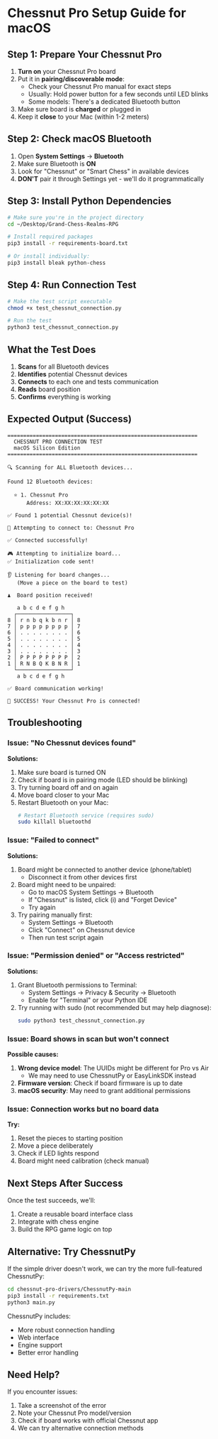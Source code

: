 # Chessnut Pro Setup Guide for macOS

## Step 1: Prepare Your Chessnut Pro

1. **Turn on** your Chessnut Pro board
2. Put it in **pairing/discoverable mode**:
   - Check your Chessnut Pro manual for exact steps
   - Usually: Hold power button for a few seconds until LED blinks
   - Some models: There's a dedicated Bluetooth button
3. Make sure board is **charged** or plugged in
4. Keep it **close** to your Mac (within 1-2 meters)

## Step 2: Check macOS Bluetooth

1. Open **System Settings** → **Bluetooth**
2. Make sure Bluetooth is **ON**
3. Look for "Chessnut" or "Smart Chess" in available devices
4. **DON'T** pair it through Settings yet - we'll do it programmatically

## Step 3: Install Python Dependencies

```bash
# Make sure you're in the project directory
cd ~/Desktop/Grand-Chess-Realms-RPG

# Install required packages
pip3 install -r requirements-board.txt

# Or install individually:
pip3 install bleak python-chess
```

## Step 4: Run Connection Test

```bash
# Make the test script executable
chmod +x test_chessnut_connection.py

# Run the test
python3 test_chessnut_connection.py
```

## What the Test Does

1. **Scans** for all Bluetooth devices
2. **Identifies** potential Chessnut devices
3. **Connects** to each one and tests communication
4. **Reads** board position
5. **Confirms** everything is working

## Expected Output (Success)

```
============================================================
  CHESSNUT PRO CONNECTION TEST
  macOS Silicon Edition
============================================================

🔍 Scanning for ALL Bluetooth devices...

Found 12 Bluetooth devices:

  ⭐ 1. Chessnut Pro
      Address: XX:XX:XX:XX:XX:XX

✅ Found 1 potential Chessnut device(s)!

🔌 Attempting to connect to: Chessnut Pro

✅ Connected successfully!

🎮 Attempting to initialize board...
✅ Initialization code sent!

👂 Listening for board changes...
   (Move a piece on the board to test)

♟️  Board position received!

   a b c d e f g h
  ┌─────────────────┐
8 │ r n b q k b n r │ 8
7 │ p p p p p p p p │ 7
6 │ . . . . . . . . │ 6
5 │ . . . . . . . . │ 5
4 │ . . . . . . . . │ 4
3 │ . . . . . . . . │ 3
2 │ P P P P P P P P │ 2
1 │ R N B Q K B N R │ 1
  └─────────────────┘
   a b c d e f g h

✅ Board communication working!

🎉 SUCCESS! Your Chessnut Pro is connected!
```

## Troubleshooting

### Issue: "No Chessnut devices found"

**Solutions:**
1. Make sure board is turned ON
2. Check if board is in pairing mode (LED should be blinking)
3. Try turning board off and on again
4. Move board closer to your Mac
5. Restart Bluetooth on your Mac:
   ```bash
   # Restart Bluetooth service (requires sudo)
   sudo killall bluetoothd
   ```

### Issue: "Failed to connect"

**Solutions:**
1. Board might be connected to another device (phone/tablet)
   - Disconnect it from other devices first
2. Board might need to be unpaired:
   - Go to macOS System Settings → Bluetooth
   - If "Chessnut" is listed, click (i) and "Forget Device"
   - Try again
3. Try pairing manually first:
   - System Settings → Bluetooth
   - Click "Connect" on Chessnut device
   - Then run test script again

### Issue: "Permission denied" or "Access restricted"

**Solutions:**
1. Grant Bluetooth permissions to Terminal:
   - System Settings → Privacy & Security → Bluetooth
   - Enable for "Terminal" or your Python IDE
2. Try running with sudo (not recommended but may help diagnose):
   ```bash
   sudo python3 test_chessnut_connection.py
   ```

### Issue: Board shows in scan but won't connect

**Possible causes:**
1. **Wrong device model**: The UUIDs might be different for Pro vs Air
   - We may need to use ChessnutPy or EasyLinkSDK instead
2. **Firmware version**: Check if board firmware is up to date
3. **macOS security**: May need to grant additional permissions

### Issue: Connection works but no board data

**Try:**
1. Reset the pieces to starting position
2. Move a piece deliberately
3. Check if LED lights respond
4. Board might need calibration (check manual)

## Next Steps After Success

Once the test succeeds, we'll:
1. Create a reusable board interface class
2. Integrate with chess engine
3. Build the RPG game logic on top

## Alternative: Try ChessnutPy

If the simple driver doesn't work, we can try the more full-featured ChessnutPy:

```bash
cd chessnut-pro-drivers/ChessnutPy-main
pip3 install -r requirements.txt
python3 main.py
```

ChessnutPy includes:
- More robust connection handling
- Web interface
- Engine support
- Better error handling

## Need Help?

If you encounter issues:
1. Take a screenshot of the error
2. Note your Chessnut Pro model/version
3. Check if board works with official Chessnut app
4. We can try alternative connection methods
